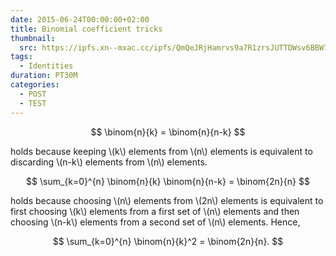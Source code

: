 ```yaml
---
date: 2015-06-24T00:00:00+02:00
title: Binomial coefficient tricks
thumbnail:
  src: https://ipfs.xn--mxac.cc/ipfs/QmQeJRjHamrvs9a7R1zrsJUTTDWsv6BBW79GQm2Yc6Z8gT
tags:
  - Identities
duration: PT30M
categories:
  - POST
  - TEST
---
```


$$
\binom{n}{k} = \binom{n}{n-k}
$$

holds because keeping \\(k\\) elements from \\(n\\) elements is equivalent
to discarding \\(n-k\\) elements from \\(n\\) elements.

<!--more-->
$$
\sum_{k=0}^{n} \binom{n}{k} \binom{n}{n-k} = \binom{2n}{n}
$$

holds because choosing \\(n\\) elements from \\(2n\\)
elements is equivalent to first choosing \\(k\\) elements
from a first set of \\(n\\) elements and then choosing \\(n-k\\)
elements from a second set of \\(n\\) elements. Hence,

$$
\sum_{k=0}^{n} \binom{n}{k}^2 = \binom{2n}{n}.
$$
